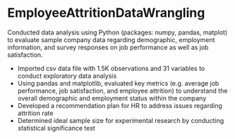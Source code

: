 # EmployeeAttritionDataWrangling
Conducted data analysis using Python (packages: numpy, pandas, matplot) to evaluate sample company data regarding demographic, employment information, and survey responses on job performance as well as job satisfaction. 

- Imported csv data file with 1.5K observations and 31 variables to conduct exploratory data analysis
- Using pandas and matplotlib, evaluated key metrics (e.g. average job performance, job satisfaction, and employee attrition) to understand the overall demographic and employment status within the company 
- Developed a recommendation plan for HR to address issues regarding attrition rate
- Determined ideal sample size for experimental research by conducting statistical significance test
